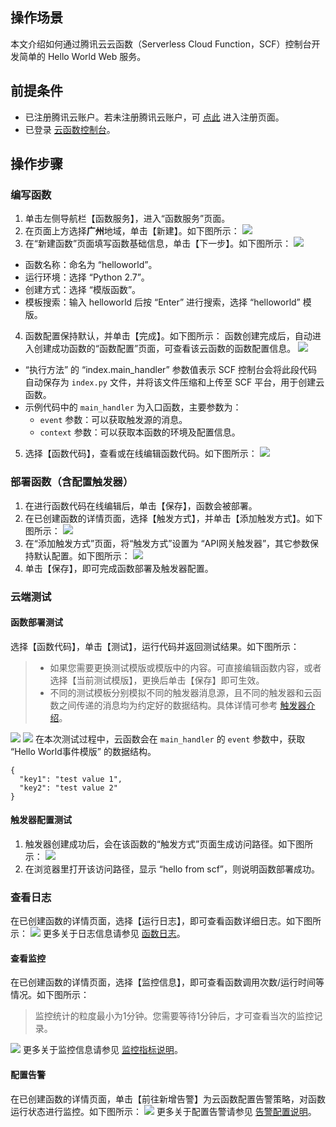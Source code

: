 ## 操作场景
本文介绍如何通过腾讯云云函数（Serverless Cloud Function，SCF）控制台开发简单的 Hello World Web 服务。

## 前提条件
- 已注册腾讯云账户。若未注册腾讯云账户，可 [点此](https://intl.cloud.tencent.com/register) 进入注册页面。
-  已登录 [云函数控制台](https://console.cloud.tencent.com/scf)。

## 操作步骤
### 编写函数
1. 单击左侧导航栏【函数服务】，进入“函数服务”页面。
2. 在页面上方选择**广州**地域，单击【新建】。如下图所示：
![](https://main.qcloudimg.com/raw/357444d5a2960b99c9541f7ec3b9c52b.png)
3. 在“新建函数”页面填写函数基础信息，单击【下一步】。如下图所示： 
![](https://main.qcloudimg.com/raw/93feca3fcec8ab28334fb223c3da59a7.png)
 - 函数名称：命名为 “helloworld”。
 - 运行环境：选择 “Python 2.7”。
 - 创建方式：选择 “模版函数”。
 - 模板搜索：输入 helloworld 后按 “Enter” 进行搜索，选择 “helloworld” 模版。
4. 函数配置保持默认，并单击【完成】。如下图所示：
函数创建完成后，自动进入创建成功函数的“函数配置”页面，可查看该云函数的函数配置信息。
![](https://main.qcloudimg.com/raw/b044618a0a43e8659739fafc82a62ab4.png)
 - “执行方法” 的 “index.main_handler” 参数值表示 SCF 控制台会将此段代码自动保存为 `index.py` 文件，并将该文件压缩和上传至 SCF 平台，用于创建云函数。
 - 示例代码中的 `main_handler` 为入口函数，主要参数为：
    - `event` 参数：可以获取触发源的消息。
    - `context` 参数：可以获取本函数的环境及配置信息。
5. 选择【函数代码】，查看或在线编辑函数代码。如下图所示：
![](https://main.qcloudimg.com/raw/4e750791cc30a2b0de4d18a592776161.png)


### 部署函数（含配置触发器）
1. 在进行函数代码在线编辑后，单击【保存】，函数会被部署。
2. 在已创建函数的详情页面，选择【触发方式】，并单击【添加触发方式】。如下图所示：
![](https://main.qcloudimg.com/raw/9ed5e34157ec44b209bcee698ecab983.png)
3. 在“添加触发方式”页面，将“触发方式”设置为 “API网关触发器”，其它参数保持默认配置。如下图所示：
![](https://main.qcloudimg.com/raw/b5c410ac87e63e5af8286f073e1b00f8.png)
4. 单击【保存】，即可完成函数部署及触发器配置。

### 云端测试
#### 函数部署测试
选择【函数代码】，单击【测试】，运行代码并返回测试结果。如下图所示：
>
>- 如果您需要更换测试模版或模版中的内容。可直接编辑函数内容，或者选择【当前测试模版】，更换后单击【保存】即可生效。
>- 不同的测试模板分别模拟不同的触发器消息源，且不同的触发器和云函数之间传递的消息均为约定好的数据结构。具体详情可参考 [触发器介绍](https://intl.cloud.tencent.com/document/product/583/9705)。
>
![](https://main.qcloudimg.com/raw/a8d5d4542aa06ccacedc7fc08dfa4077.png)
![](https://main.qcloudimg.com/raw/ae5143eed5b9477380bd7f7228e7418d.png)
在本次测试过程中，云函数会在 `main_handler` 的 `event` 参数中，获取 “Hello World事件模版” 的数据结构。
```
{
  "key1": "test value 1",
  "key2": "test value 2"
}
```

#### 触发器配置测试
1. 触发器创建成功后，会在该函数的“触发方式”页面生成访问路径。如下图所示：
![](https://main.qcloudimg.com/raw/e7e4581a2d69565f201fdff55287bf31.png)
2. 在浏览器里打开该访问路径，显示 “hello from scf”，则说明函数部署成功。

### 查看日志
在已创建函数的详情页面，选择【运行日志】，即可查看函数详细日志。如下图所示：
![](https://main.qcloudimg.com/raw/e9f6df7e49d1b19be99c8961c1397e88.png)
更多关于日志信息请参见 [函数日志](https://intl.cloud.tencent.com/document/product/583/32740)。

<span id="see"></span>
#### 查看监控
在已创建函数的详情页面，选择【监控信息】，即可查看函数调用次数/运行时间等情况。如下图所示：
>监控统计的粒度最小为1分钟。您需要等待1分钟后，才可查看当次的监控记录。
>
![](https://main.qcloudimg.com/raw/978e0f5ff56ab6199f6dbe307b37c389.png)
更多关于监控信息请参见 [监控指标说明](https://intl.cloud.tencent.com/document/product/583/32739)。

<sapn id="config"></span>
#### 配置告警
在已创建函数的详情页面，单击【前往新增告警】为云函数配置告警策略，对函数运行状态进行监控。如下图所示：
![](https://main.qcloudimg.com/raw/7ee322b492ab6d28048a242a5a66d21b.png)
更多关于配置告警请参见 [告警配置说明](https://intl.cloud.tencent.com/document/product/583/32738)。
